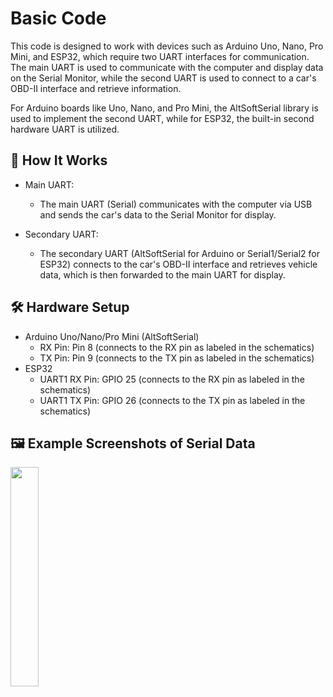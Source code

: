 # Basic Code
This code is designed to work with devices such as Arduino Uno, Nano, Pro Mini, and ESP32, which require two UART interfaces for communication. The main UART is used to communicate with the computer and display data on the Serial Monitor, while the second UART is used to connect to a car's OBD-II interface and retrieve information.

For Arduino boards like Uno, Nano, and Pro Mini, the AltSoftSerial library is used to implement the second UART, while for ESP32, the built-in second hardware UART is utilized.

## 📡 How It Works
* Main UART:
  - The main UART (Serial) communicates with the computer via USB and sends the car's data to the Serial Monitor for display.

* Secondary UART:
  - The secondary UART (AltSoftSerial for Arduino or Serial1/Serial2 for ESP32) connects to the car's OBD-II interface and retrieves vehicle data, which is then forwarded to the main UART for display.

## 🛠️ Hardware Setup
* Arduino Uno/Nano/Pro Mini (AltSoftSerial)
  - RX Pin: Pin 8 (connects to the RX pin as labeled in the schematics)
  - TX Pin: Pin 9 (connects to the TX pin as labeled in the schematics)
* ESP32
  - UART1 RX Pin: GPIO 25 (connects to the RX pin as labeled in the schematics)
  - UART1 TX Pin: GPIO 26 (connects to the TX pin as labeled in the schematics)

## 🖼️ Example Screenshots of Serial Data
<img width=30% src="https://github.com/user-attachments/assets/0ca043ea-6152-40a5-8b22-c516e84031bb">
